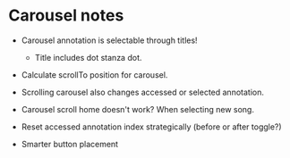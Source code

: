 # Carousel notes

* Carousel annotation is selectable through titles!
    * Title includes dot stanza dot.
* Calculate scrollTo position for carousel.
* Scrolling carousel also changes accessed or selected annotation.

* Carousel scroll home doesn't work? When selecting new song.

* Reset accessed annotation index strategically (before or after toggle?)

* Smarter button placement
